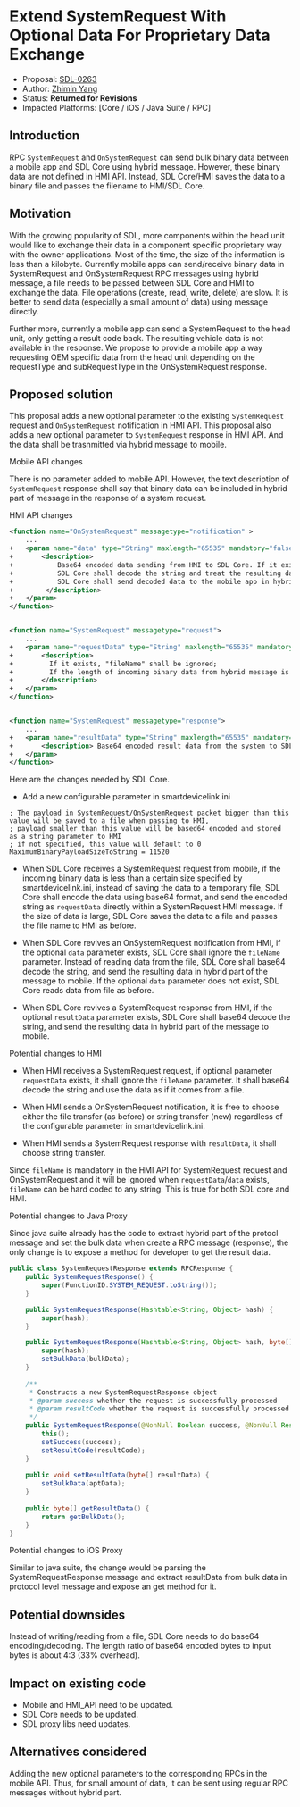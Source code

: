 # Extend SystemRequest With Optional Data For Proprietary Data Exchange

* Proposal: [SDL-0263](0263-System-Request.md)
* Author: [Zhimin Yang](https://github.com/smartdevicelink/yang1070)
* Status: **Returned for Revisions**
* Impacted Platforms: [Core / iOS / Java Suite / RPC]

## Introduction

RPC `SystemRequest` and `OnSystemRequest` can send bulk binary data between a mobile app and SDL Core using hybrid message. However, these binary data are not defined in HMI API. Instead, SDL Core/HMI saves the data to a binary file and passes the filename to HMI/SDL Core. 

## Motivation

With the growing popularity of SDL, more components within the head unit would like to exchange their data in a component specific proprietary way with the owner applications. Most of the time, the size of the information is less than a kilobyte. Currently mobile apps can send/receive binary data in SystemRequest and OnSystemRequest RPC messages using hybrid message, a file needs to be passed between SDL Core and HMI to exchange the data. File operations (create, read, write, delete) are slow. It is better to send data (especially a small amount of data) using message directly.

Further more, currently a mobile app can send a SystemRequest to the head unit, only getting a result code back. The resulting vehicle data is not available in the response. We propose to 
provide a mobile app a way requesting OEM specific data from the head unit depending on the requestType and subRequestType in the OnSystemRequest response.

## Proposed solution

This proposal adds a new optional parameter to the existing `SystemRequest` request and `OnSystemRequest` notification in HMI API.
This proposal also adds a new optional parameter to `SystemRequest` response in HMI API. And the data shall be trasnmitted via hybrid message to mobile.

Mobile API changes

There is no parameter added to mobile API. However, the text description of `SystemRequest` response shall say that binary data can be included in hybrid part of message in the response of a system request.
 
HMI API changes

```xml
<function name="OnSystemRequest" messagetype="notification" >
    ...
+   <param name="data" type="String" maxlength="65535" mandatory="false">
+       <description> 
+           Base64 encoded data sending from HMI to SDL Core. If it exists, "fileName" shall be ignored; 
+           SDL Core shall decode the string and treat the resulting data like it comes from a binary file.
+           SDL Core shall send decoded data to the mobile app in hybrid part of message.
+        </description>
+   </param>
</function>


<function name="SystemRequest" messagetype="request">
    ...
+   <param name="requestData" type="String" maxlength="65535" mandatory="false">
+       <description>
+         If it exists, "fileName" shall be ignored;
+         If the length of incoming binary data from hybrid message is less than configured bytes, instead of saving it to a binary file, SDL Core base64 encodes the data.  
+       </description>
+   </param>
</function>


<function name="SystemRequest" messagetype="response">
    ...
+   <param name="resultData" type="String" maxlength="65535" mandatory="false">
+       <description> Base64 encoded result data from the system to SDL Core. SDL Core shall send decoded data to the mobile app in hybrid part of message. </description>
+   </param>
</function>
```


Here are the changes needed by SDL Core.
- Add a new configurable parameter in smartdevicelink.ini

```
; The payload in SystemRequest/OnSystemRequest packet bigger than this value will be saved to a file when passing to HMI,
; payload smaller than this value will be based64 encoded and stored as a string parameter to HMI 
; if not specified, this value will default to 0
MaximumBinaryPayloadSizeToString = 11520
```

- When SDL Core receives a SystemRequest request from mobile, if the incoming binary data is less than a certain size specified by smartdevicelink.ini, instead of saving the data to a temporary file, SDL Core shall encode the data using base64 format, and send the encoded string as `requestData` directly within a SystemRequest HMI message. If the size of data is large, SDL Core saves the data to a file and passes the file name to HMI as before.

- When SDL Core revives an OnSystemRequest notification from HMI, if the optional `data` parameter exists, SDL Core shall ignore the `fileName` parameter. Instead of reading data from the file, SDL Core shall base64 decode the string, and send the resulting data in hybrid part of the message to mobile. If the optional `data` parameter does not exist, SDL Core reads data from file as before.

- When SDL Core revives a SystemRequest response from HMI, if the optional `resultData` parameter exists, SDL Core shall base64 decode the string, and send the resulting data in hybrid part of the message to mobile. 

Potential changes to HMI

- When HMI receives a SystemRequest request, if optional parameter `requestData` exists, it shall ignore the `fileName` parameter. It shall base64 decode the string and use the data as if it comes from a file.

- When HMI sends a OnSystemRequest notification, it is free to choose either the file transfer (as before) or string transfer (new) regardless of the configurable parameter in smartdevicelink.ini.

- When HMI sends a SystemRequest response with `resultData`, it shall choose string transfer.

Since `fileName` is mandatory in the HMI API for SystemRequest request and OnSystemRequest and it will be ignored when `requestData`/`data` exists, `fileName` can be hard coded to any string. This is true for both SDL core and HMI.



Potential changes to Java Proxy

Since java suite already has the code to extract hybrid part of the protocl message and set the bulk data when create a RPC message (response), the only change is to expose a method for developer to get the result data.

```java
public class SystemRequestResponse extends RPCResponse {
    public SystemRequestResponse() {
        super(FunctionID.SYSTEM_REQUEST.toString());
    }

    public SystemRequestResponse(Hashtable<String, Object> hash) {
        super(hash);
    }

    public SystemRequestResponse(Hashtable<String, Object> hash, byte[] bulkData){
        super(hash);
        setBulkData(bulkData);
    }
	
	/**
	 * Constructs a new SystemRequestResponse object
	 * @param success whether the request is successfully processed
	 * @param resultCode whether the request is successfully processed
	 */
	public SystemRequestResponse(@NonNull Boolean success, @NonNull Result resultCode) {
		this();
		setSuccess(success);
		setResultCode(resultCode);
	}
	
	public void setResultData(byte[] resultData) {
        setBulkData(aptData);
    }
	
	public byte[] getResultData() {
        return getBulkData();
    }
}
```
Potential changes to  iOS Proxy

Similar to java suite, the change would be parsing the SystemRequestResponse message and extract resultData from bulk data in protocol level message and expose an get method for it. 


## Potential downsides

Instead of writing/reading from a file, SDL Core needs to do base64 encoding/decoding. The length ratio of base64 encoded bytes to input bytes is about 4:3 (33% overhead). 

## Impact on existing code

- Mobile and HMI_API need to be updated.
- SDL Core needs to be updated.
- SDL proxy libs need updates.

## Alternatives considered

Adding the new optional parameters to the corresponding RPCs in the mobile API. Thus, for small amount of data, it can be sent using regular RPC messages without hybrid part.
